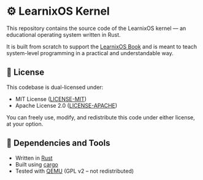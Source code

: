 # ⚙️ LearnixOS Kernel

This repository contains the source code of the LearnixOS kernel — an educational operating system written in Rust.

It is built from scratch to support the [LearnixOS Book](https://www.learnix-os.com/) and is meant to teach system-level programming in a practical and understandable way.

## 📜 License

This codebase is dual-licensed under:

- MIT License ([LICENSE-MIT](LICENSE-MIT))
- Apache License 2.0 ([LICENSE-APACHE](LICENSE-APACHE))

You can freely use, modify, and redistribute this code under either license, at your option.

## 🧰 Dependencies and Tools

- Written in [Rust](https://www.rust-lang.org)
- Built using [cargo](https://doc.rust-lang.org/cargo/)
- Tested with [QEMU](https://www.qemu.org) (GPL v2 – not redistributed)
